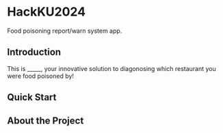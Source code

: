 # HackKU2024  
Food poisoning report/warn system app.

## Introduction  

This is _____, your innovative solution to diagonosing which restaurant you were food poisoned by! 


## Quick Start 


## About the Project

